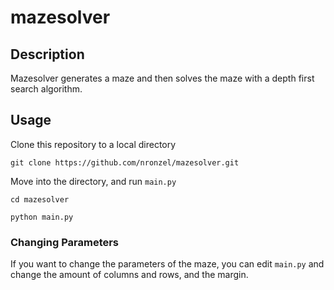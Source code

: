 # mazesolver

## Description

Mazesolver generates a maze and then solves the maze with a depth first search
algorithm.

## Usage

Clone this repository to a local directory

```shell
git clone https://github.com/nronzel/mazesolver.git
```

Move into the directory, and run `main.py`
```
cd mazesolver

python main.py
```

### Changing Parameters

If you want to change the parameters of the maze, you can edit `main.py`
and change the amount of columns and rows, and the margin.
